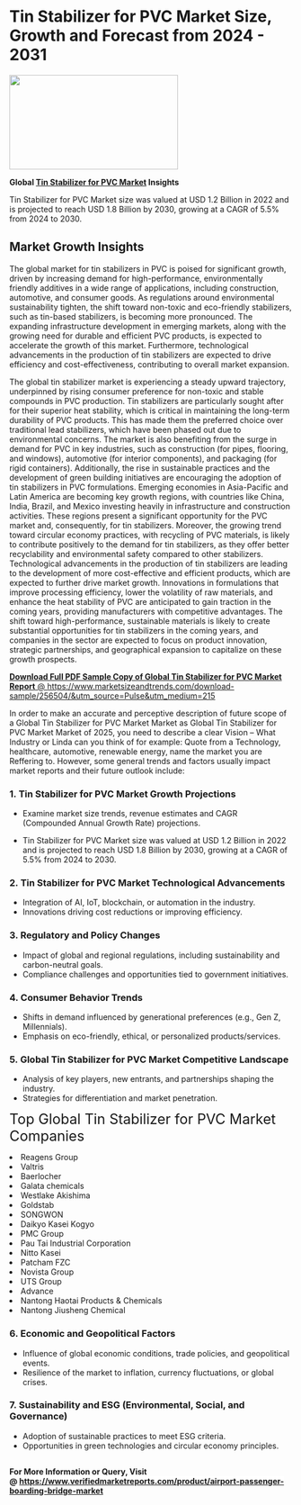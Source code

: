 <H1>Tin Stabilizer for PVC Market Size, Growth and Forecast from 2024 - 2031</H1><img class="aligncenter size-medium wp-image-584254" src="https://thirdeyenews.in/wp-content/uploads/2024/09/Global-Market-Research-300x168.jpeg" alt="" width="300" height="168" /><p><strong>Global&nbsp;<a href="https://www.marketsizeandtrends.com/download-sample/256504/&amp;utm_source=Pulse&amp;utm_medium=215">Tin Stabilizer for PVC Market</a> Insights</strong></p><p>Tin Stabilizer for PVC Market size was valued at USD 1.2 Billion in 2022 and is projected to reach USD 1.8 Billion by 2030, growing at a CAGR of 5.5% from 2024 to 2030.</p><p><h2>Market Growth Insights</h2> <p>The global market for tin stabilizers in PVC is poised for significant growth, driven by increasing demand for high-performance, environmentally friendly additives in a wide range of applications, including construction, automotive, and consumer goods. As regulations around environmental sustainability tighten, the shift toward non-toxic and eco-friendly stabilizers, such as tin-based stabilizers, is becoming more pronounced. The expanding infrastructure development in emerging markets, along with the growing need for durable and efficient PVC products, is expected to accelerate the growth of this market. Furthermore, technological advancements in the production of tin stabilizers are expected to drive efficiency and cost-effectiveness, contributing to overall market expansion.</p> <p><a href="#"></a></p> <p>The global tin stabilizer market is experiencing a steady upward trajectory, underpinned by rising consumer preference for non-toxic and stable compounds in PVC production. Tin stabilizers are particularly sought after for their superior heat stability, which is critical in maintaining the long-term durability of PVC products. This has made them the preferred choice over traditional lead stabilizers, which have been phased out due to environmental concerns. The market is also benefiting from the surge in demand for PVC in key industries, such as construction (for pipes, flooring, and windows), automotive (for interior components), and packaging (for rigid containers). Additionally, the rise in sustainable practices and the development of green building initiatives are encouraging the adoption of tin stabilizers in PVC formulations. Emerging economies in Asia-Pacific and Latin America are becoming key growth regions, with countries like China, India, Brazil, and Mexico investing heavily in infrastructure and construction activities. These regions present a significant opportunity for the PVC market and, consequently, for tin stabilizers. Moreover, the growing trend toward circular economy practices, with recycling of PVC materials, is likely to contribute positively to the demand for tin stabilizers, as they offer better recyclability and environmental safety compared to other stabilizers. Technological advancements in the production of tin stabilizers are leading to the development of more cost-effective and efficient products, which are expected to further drive market growth. Innovations in formulations that improve processing efficiency, lower the volatility of raw materials, and enhance the heat stability of PVC are anticipated to gain traction in the coming years, providing manufacturers with competitive advantages. The shift toward high-performance, sustainable materials is likely to create substantial opportunities for tin stabilizers in the coming years, and companies in the sector are expected to focus on product innovation, strategic partnerships, and geographical expansion to capitalize on these growth prospects. <p><a href="#"></p><p><span class=""><strong>Download Full PDF Sample Copy of Global Tin Stabilizer for PVC Market Report</strong> @ <a href="https://www.marketsizeandtrends.com/download-sample/256504/&amp;utm_source=Pulse&amp;utm_medium=215" target="_blank">https://www.marketsizeandtrends.com/download-sample/256504/&amp;utm_source=Pulse&amp;utm_medium=215</a></span></p><p>In order to make an accurate and perceptive description of future scope of a Global&nbsp;Tin Stabilizer for PVC Market Market as Global&nbsp;Tin Stabilizer for PVC Market Market of 2025, you need to describe a clear Vision &ndash; What Industry or Linda can you think of for example: Quote from a Technology, healthcare, automotive, renewable energy, name the market you are Reffering to. However, some general trends and factors usually impact market reports and their future outlook include:</p><h3>1.&nbsp;<strong>Tin Stabilizer for PVC Market Growth Projections</strong></h3><ul><li>Examine market size trends, revenue estimates and CAGR (Compounded Annual Growth Rate) projections.</li><li><p>Tin Stabilizer for PVC Market size was valued at USD 1.2 Billion in 2022 and is projected to reach USD 1.8 Billion by 2030, growing at a CAGR of 5.5% from 2024 to 2030.</p></li></ul><h3>2.&nbsp;<strong>Tin Stabilizer for PVC Market Technological Advancements</strong></h3><ul><li>Integration of AI, IoT, blockchain, or automation in the industry.</li><li>Innovations driving cost reductions or improving efficiency.</li></ul><h3>3.&nbsp;<strong>Regulatory and Policy Changes</strong></h3><ul><li>Impact of global and regional regulations, including sustainability and carbon-neutral goals.</li><li>Compliance challenges and opportunities tied to government initiatives.</li></ul><h3>4.&nbsp;<strong>Consumer Behavior Trends</strong></h3><ul><li>Shifts in demand influenced by generational preferences (e.g., Gen Z, Millennials).</li><li>Emphasis on eco-friendly, ethical, or personalized products/services.</li></ul><h3>5.&nbsp;<strong>Global Tin Stabilizer for PVC Market Competitive Landscape</strong></h3><ul><li>Analysis of key players, new entrants, and partnerships shaping the industry.</li><li>Strategies for differentiation and market penetration.</li></ul><p data-pm-slice="1 1 []"><span style="color: inherit; font-family: inherit; font-size: 25px;">Top Global Tin Stabilizer for PVC Market Companies</span></p><div class="" data-test-id=""><p><li>Reagens Group</li><li> Valtris</li><li> Baerlocher</li><li> Galata chemicals</li><li> Westlake Akishima</li><li> Goldstab</li><li> SONGWON</li><li> Daikyo Kasei Kogyo</li><li> PMC Group</li><li> Pau Tai Industrial Corporation</li><li> Nitto Kasei</li><li> Patcham FZC</li><li> Novista Group</li><li> UTS Group</li><li> Advance</li><li> Nantong Haotai Products & Chemicals</li><li> Nantong Jiusheng Chemical</li></p></div><h3>6.&nbsp;<strong>Economic and Geopolitical Factors</strong></h3><ul><li>Influence of global economic conditions, trade policies, and geopolitical events.</li><li>Resilience of the market to inflation, currency fluctuations, or global crises.</li></ul><h3>7.&nbsp;<strong>Sustainability and ESG (Environmental, Social, and Governance)</strong></h3><ul><li>Adoption of sustainable practices to meet ESG criteria.</li><li>Opportunities in green technologies and circular economy principles.</li></ul><h2><strong style="font-size: 14px;">For More Information or Query, Visit @&nbsp;</strong><a style="background-color: #ffffff; font-size: 14px;" href="https://www.marketsizeandtrends.com/report/tin-stabilizer-for-pvc-market/" target="_blank">https://www.verifiedmarketreports.com/product/airport-passenger-boarding-bridge-market</a></h2>
